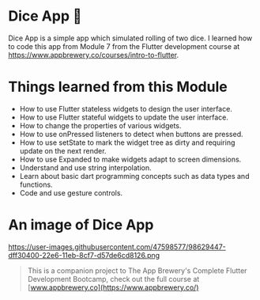 # Dice App 🎲

Dice App is a simple app which simulated rolling of two dice. I learned how to code this app from Module 7 from the Flutter development course at https://www.appbrewery.co/courses/intro-to-flutter.

# Things learned from this Module

- How to use Flutter stateless widgets to design the user interface.
- How to use Flutter stateful widgets to update the user interface.
- How to change the properties of various widgets.
- How to use onPressed listeners to detect when buttons are pressed.
- How to use setState to mark the widget tree as dirty and requiring update on the next render.
- How to use Expanded to make widgets adapt to screen dimensions.
- Understand and use string interpolation.
- Learn about basic dart programming concepts such as data types and functions.
- Code and use gesture controls.

# An image of Dice App

https://user-images.githubusercontent.com/47598577/98629447-dff30400-22e6-11eb-8cf7-d57de6cd8126.png

>This is a companion project to The App Brewery's Complete Flutter Development Bootcamp, check out the full course at [www.appbrewery.co](https://www.appbrewery.co/)

